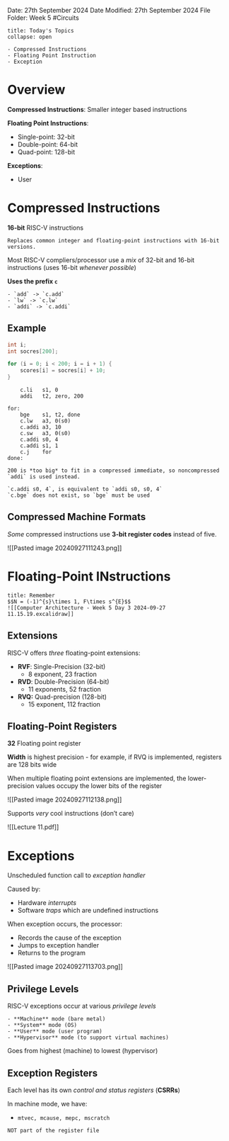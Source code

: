 Date: 27th September 2024
Date Modified: 27th September 2024
File Folder: Week 5
#Circuits

```ad-abstract
title: Today's Topics
collapse: open

- Compressed Instructions
- Floating Point Instruction
- Exception

```

# Overview

**Compressed Instructions**: Smaller integer based instructions

**Floating Point Instructions**: 
- Single-point: 32-bit
- Double-point: 64-bit
- Quad-point: 128-bit

**Exceptions**:
- User


# Compressed Instructions

**16-bit** RISC-V instructions

```ad-summary
Replaces common integer and floating-point instructions with 16-bit versions.
```

Most RISC-V compliers/processor use a *mix* of 32-bit and 16-bit instructions (uses 16-bit *whenever possible*)

**Uses the prefix `c`**

```ad-example
- `add` -> `c.add`
- `lw` -> `c.lw`
- `addi` -> `c.addi`
```

## Example

```c
int i;
int socres[200];

for (i = 0; i < 200; i = i + 1) {
	scores[i] = socres[i] + 10;
}
```

```
	c.li   s1, 0
	addi   t2, zero, 200

for:
	bge    s1, t2, done
	c.lw   a3, 0(s0)
	c.addi a3, 10
	c.sw   a3, 0(s0)
	c.addi s0, 4
	c.addi s1, 1
	c.j    for
done:
```
```ad-warning
200 is *too big* to fit in a compressed immediate, so noncompressed `addi` is used instead.

`c.addi s0, 4`, is equivalent to `addi s0, s0, 4`
`c.bge` does not exist, so `bge` must be used
```

## Compressed Machine Formats

*Some* compressed instructions use **3-bit register codes** instead of five.

![[Pasted image 20240927111243.png]]

# Floating-Point INstructions

```ad-note
title: Remember
$$N = (-1)^{s}\times 1, F\times s^{E}$$
![[Computer Architecture - Week 5 Day 3 2024-09-27 11.15.19.excalidraw]]
```

## Extensions

RISC-V offers *three* floating-point extensions:
- **RVF**: Single-Precision (32-bit)
	- 8 exponent, 23 fraction
- **RVD**: Double-Precision (64-bit)
	- 11 exponents, 52 fraction
- **RVQ:** Quad-precision (128-bit)
	- 15 exponent, 112 fraction

## Floating-Point Registers

**32** Floating point register

**Width** is highest precision - for example, if RVQ is implemented, registers are 128 bits wide

When multiple floating point extensions are implemented, the lower-precision values occupy the lower bits of the register

![[Pasted image 20240927112138.png]]

Supports *very* cool instructions (don’t care)

![[Lecture 11.pdf]]

# Exceptions

Unscheduled function call to *exception handler*

Caused by:
- Hardware *interrupts*
- Software *traps* which are undefined instructions

When exception occurs, the processor:
- Records the cause of the exception
- Jumps to exception handler
- Returns to the program

![[Pasted image 20240927113703.png]]

## Privilege Levels

RISC-V exceptions occur at various *privilege levels*

```ad-summary
- **Machine** mode (bare metal)
- **System** mode (OS)
- **User** mode (user program)
- **Hypervisor** mode (to support virtual machines)
```

Goes from highest (machine) to lowest (hypervisor)

## Exception Registers

Each level has its own *control and status registers* (**CSRRs**)

In machine mode, we have:
- `mtvec, mcause, mepc, mscratch`

```ad-warning
NOT part of the register file
```

